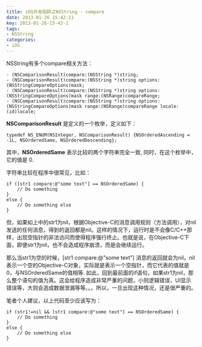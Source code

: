 ```yaml
---
title: iOS开发陷阱之NSString - compare
date: 2013-01-26 15:42:11
key: 2013-01-26-15-42-1
tags:
- NSString
categories:
- iOS
---
```


NSString有多个compare相关方法：
```objc
- (NSComparisonResult)compare:(NSString *)string;
- (NSComparisonResult)compare:(NSString *)string options:(NSStringCompareOptions)mask;
- (NSComparisonResult)compare:(NSString *)string options:(NSStringCompareOptions)mask range:(NSRange)compareRange;
- (NSComparisonResult)compare:(NSString *)string options:(NSStringCompareOptions)mask range:(NSRange)compareRange locale:(id)locale;
```
**NSComparisonResult** 是定义的一个枚举，定义如下：
```objc
typedef NS_ENUM(NSInteger, NSComparisonResult) {NSOrderedAscending = -1L, NSOrderedSame, NSOrderedDescending};
```
其中，**NSOrderedSame** 表示比较的两个字符串完全一致, 同时，在这个枚举中，它的值是 0.

<!-- more -->

字符串比较在程序中很常见，比如：
```objc
if ([str1 compare:@"some text"] == NSOrderedSame) {
    // Do something
}
else {
    // Do something else
}
```
但，如果如上中的str1为nil，根据Objective-C的消息调用规则（方法调用），对nil发送的任何消息，得到的返回都是nil。这样的情况下，运行时是不会像C/C++那样，出现空指针的非法访问而使得程序强行终止。也就是说，在Objective-C下面，即便str1为nil，也不会造成程序崩溃，而是会继续运行。

那么当str1为空的时候，[str1 compare:@"some text"] 消息的返回就会为nil。nil表示一个空的Objective-C对象，实际就是表示一个空指针，而它代表的值就是0，与NSOrderedSame的值相等. 如此，回到最前面的if语句，如果str1为nil，那么整个语句的值为真。这会给程序造成非常严重的问题，小则逻辑错误，UI显示错误等，大则会造成数据泄漏等等。。。所以，一旦出现这种情况，还是很严重的。

笔者个人建议，以上代码至少应该写为：
```objc
if (str1!=nil && [str1 compare:@"some text"] == NSOrderedSame) {
    // Do something
}
else {
    // Do something else
}
```
